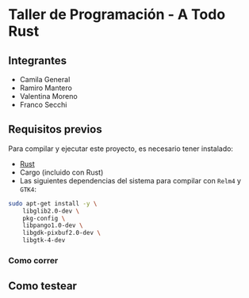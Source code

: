 # Taller de Programación - A Todo Rust

## Integrantes

- Camila General  
- Ramiro Mantero  
- Valentina Moreno  
- Franco Secchi  

## Requisitos previos

Para compilar y ejecutar este proyecto, es necesario tener instalado:

- [Rust](https://www.rust-lang.org/tools/install)
- Cargo (incluido con Rust)
- Las siguientes dependencias del sistema para compilar con `Relm4` y `GTK4`:

```bash
sudo apt-get install -y \
    libglib2.0-dev \
    pkg-config \
    libpango1.0-dev \
    libgdk-pixbuf2.0-dev \
    libgtk-4-dev
```

### Como correr

## Como testear
